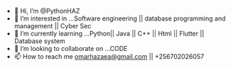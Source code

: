 - 👋 Hi, I’m @PythonHAZ
- 👀 I’m interested in ...Software engineering || database programming and management || Cyber Sec
- 🌱 I’m currently learning ...Python|| Java || C++ || Html || Flutter || Database system
- 💞️ I’m looking to collaborate on ...CODE
- 📫 How to reach me omarhazaea@gmail.com || +256702026057

<!---
PythonHAZ/PythonHAZ is a ✨ special ✨ repository because its `README.md` (this file) appears on your GitHub profile.
You can click the Preview link to take a look at your changes.
--->
